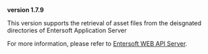 **version 1.7.9**  

This version supports the retrieval of asset files from the deisgnated directories of Entersoft Application Server  

For more information, please refer to [Entersoft WEB API Server](http://developer.entersoft.gr/eswebapi/#/installation/es02wapis). 
